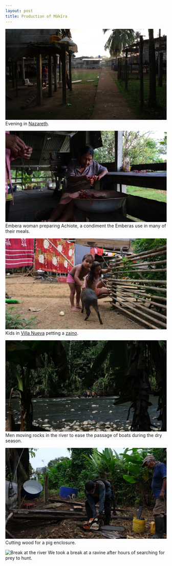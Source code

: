 ```yaml
---
layout: post
title: Production of Mákĩra
---
```

![Nazareth](images/nazareth.png)
Evening in <a href="https://www.openstreetmap.org/#map=17/8.275241/-77.523876">Nazareth</a>.


![Achiote](images/achiote.png)
Embera woman preparing Achiote, a condiment the Emberas use in many of their meals.


![zaino](images/zaino.png)
Kids in <a href="https://www.openstreetmap.org/#map=17/8.221854/-77.553724">Villa Nueva</a> petting a <a href="https://en.wikipedia.org/wiki/Collared_peccary">zaino</a>.


![rocks](images/rocks.png)
Men moving rocks in the river to ease the passage of boats during the dry season.


![wood](images/wood.png)
Cutting wood for a pig enclosure.


![Break at the river](images/IMG_0451.JPG)
We took a break at a ravine after hours of searching for prey to hunt.